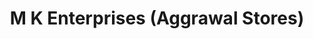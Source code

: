 ---
title: "M K Enterprises (Aggrawal Stores)"
url: /dilshad-garden-delhi/m-k-enterprises-aggrawal-stores/
shop: Supermarkt
---